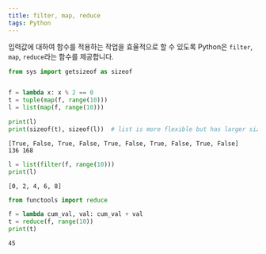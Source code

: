 ```yaml
---
title: filter, map, reduce
tags: Python
---
```


<!--more-->

입력값에 대하여 함수를 적용하는 작업을 효율적으로 할 수 있도록 Python은 `filter`, `map`, `reduce`라는 함수를 제공합니다.  


```python
from sys import getsizeof as sizeof


f = lambda x: x % 2 == 0
t = tuple(map(f, range(10)))
l = list(map(f, range(10)))

print(l)
print(sizeof(t), sizeof(l))  # list is more flexible but has larger size
```

    [True, False, True, False, True, False, True, False, True, False]
    136 168



```python
l = list(filter(f, range(10)))
print(l)
```

    [0, 2, 4, 6, 8]



```python
from functools import reduce

f = lambda cum_val, val: cum_val + val
t = reduce(f, range(10))
print(t)
```

    45

